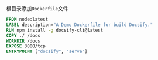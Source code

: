 
根目录添加`Dockerfile`文件

```dockerfile
FROM node:latest
LABEL description="A Demo Dockerfile for build Docsify."
RUN npm install -g docsify-cli@latest
COPY ./ /docs
WORKDIR /docs
EXPOSE 3000/tcp
ENTRYPOINT ["docsify", "serve"]
```